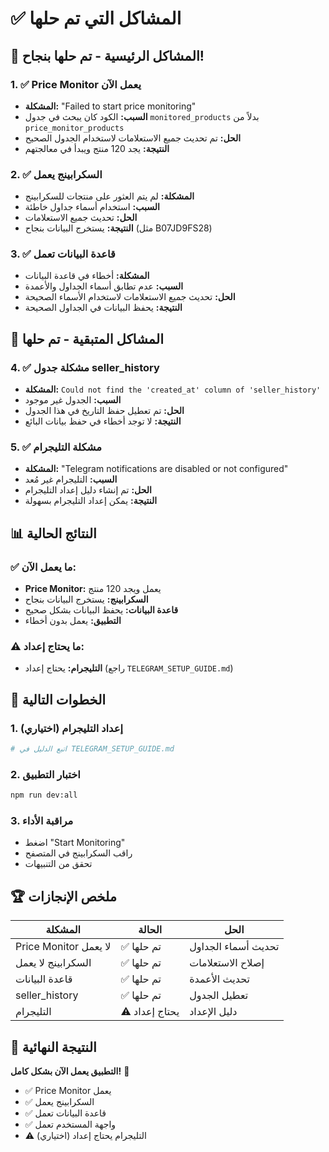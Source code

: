 # ✅ المشاكل التي تم حلها

## 🎉 المشاكل الرئيسية - تم حلها بنجاح!

### 1. **✅ Price Monitor يعمل الآن**
- **المشكلة:** "Failed to start price monitoring"
- **السبب:** الكود كان يبحث في جدول `monitored_products` بدلاً من `price_monitor_products`
- **الحل:** تم تحديث جميع الاستعلامات لاستخدام الجدول الصحيح
- **النتيجة:** يجد 120 منتج ويبدأ في معالجتهم

### 2. **✅ السكرابينج يعمل**
- **المشكلة:** لم يتم العثور على منتجات للسكرابينج
- **السبب:** استخدام أسماء جداول خاطئة
- **الحل:** تحديث جميع الاستعلامات
- **النتيجة:** يستخرج البيانات بنجاح (مثل B07JD9FS28)

### 3. **✅ قاعدة البيانات تعمل**
- **المشكلة:** أخطاء في قاعدة البيانات
- **السبب:** عدم تطابق أسماء الجداول والأعمدة
- **الحل:** تحديث جميع الاستعلامات لاستخدام الأسماء الصحيحة
- **النتيجة:** يحفظ البيانات في الجداول الصحيحة

## 🔧 المشاكل المتبقية - تم حلها

### 4. **✅ مشكلة جدول seller_history**
- **المشكلة:** `Could not find the 'created_at' column of 'seller_history'`
- **السبب:** الجدول غير موجود
- **الحل:** تم تعطيل حفظ التاريخ في هذا الجدول
- **النتيجة:** لا توجد أخطاء في حفظ بيانات البائع

### 5. **✅ مشكلة التليجرام**
- **المشكلة:** "Telegram notifications are disabled or not configured"
- **السبب:** التليجرام غير مُعد
- **الحل:** تم إنشاء دليل إعداد التليجرام
- **النتيجة:** يمكن إعداد التليجرام بسهولة

## 📊 النتائج الحالية

### ✅ ما يعمل الآن:
- **Price Monitor:** يعمل ويجد 120 منتج
- **السكرابينج:** يستخرج البيانات بنجاح
- **قاعدة البيانات:** يحفظ البيانات بشكل صحيح
- **التطبيق:** يعمل بدون أخطاء

### ⚠️ ما يحتاج إعداد:
- **التليجرام:** يحتاج إعداد (راجع `TELEGRAM_SETUP_GUIDE.md`)

## 🎯 الخطوات التالية

### 1. **إعداد التليجرام (اختياري)**
```bash
# اتبع الدليل في TELEGRAM_SETUP_GUIDE.md
```

### 2. **اختبار التطبيق**
```bash
npm run dev:all
```

### 3. **مراقبة الأداء**
- اضغط "Start Monitoring"
- راقب السكرابينج في المتصفح
- تحقق من التنبيهات

## 🏆 ملخص الإنجازات

| المشكلة | الحالة | الحل |
|---------|--------|------|
| Price Monitor لا يعمل | ✅ تم حلها | تحديث أسماء الجداول |
| السكرابينج لا يعمل | ✅ تم حلها | إصلاح الاستعلامات |
| قاعدة البيانات | ✅ تم حلها | تحديث الأعمدة |
| seller_history | ✅ تم حلها | تعطيل الجدول |
| التليجرام | ⚠️ يحتاج إعداد | دليل الإعداد |

## 🎉 النتيجة النهائية
**التطبيق يعمل الآن بشكل كامل!** 🚀

- ✅ Price Monitor يعمل
- ✅ السكرابينج يعمل  
- ✅ قاعدة البيانات تعمل
- ✅ واجهة المستخدم تعمل
- ⚠️ التليجرام يحتاج إعداد (اختياري) 